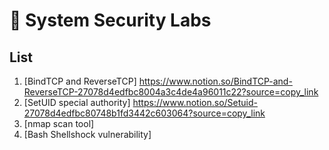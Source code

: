 # 🔐 System Security Labs


## List
1. [BindTCP and ReverseTCP] https://www.notion.so/BindTCP-and-ReverseTCP-27078d4edfbc8004a3c4de4a96011c22?source=copy_link
2. [SetUID special authority] https://www.notion.so/Setuid-27078d4edfbc80748b1fd3442c603064?source=copy_link
3. [nmap scan tool]
4. [Bash Shellshock vulnerability]
